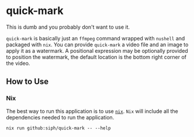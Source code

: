 # quick-mark

This is dumb and you probably don't want to use it.

`quick-mark` is basically just an `ffmpeg` command wrapped with `nushell` and
packaged with `nix`. You can provide `quick-mark` a video file and an image to
apply it as a watermark. A positional expression may be optionally provided to
position the watermark, the default location is the bottom right corner of the
video.

## How to Use

### Nix

The best way to run this application is to use
[`nix`](https://nixos.org/download.html). `Nix` will include all the
dependencies needed to run the application.

```shell
nix run github:siph/quick-mark -- --help
```

